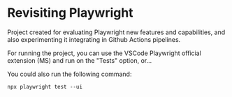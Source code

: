 # Revisiting Playwright

Project created for evaluating Playwright new features and capabilities, and also experimenting it integrating in Github Actions pipelines.

For running the project, you can use the VSCode Playwright official extension (MS) and run on the "Tests" option, or...

You could also run the following command:
``` 
npx playwright test --ui

```
